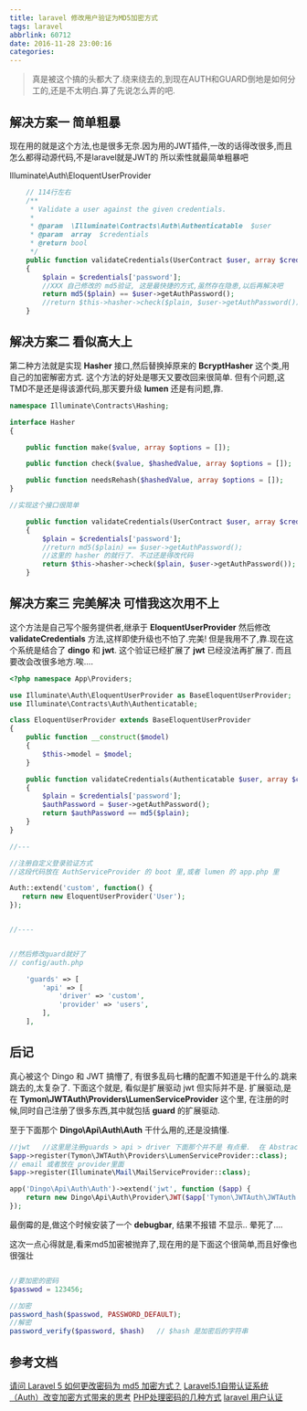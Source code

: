 ```yaml
---
title: laravel 修改用户验证为MD5加密方式
tags: laravel
abbrlink: 60712
date: 2016-11-28 23:00:16
categories:
---
```



>真是被这个搞的头都大了.绕来绕去的,到现在AUTH和GUARD倒地是如何分工的,还是不太明白.算了先说怎么弄的吧.

## 解决方案一 简单粗暴

现在用的就是这个方法,也是很多无奈.因为用的JWT插件,一改的话得改很多,而且怎么都得动源代码,不是laravel就是JWT的 所以索性就最简单粗暴吧

Illuminate\Auth\EloquentUserProvider
```php
    // 114行左右
    /**
     * Validate a user against the given credentials.
     *
     * @param  \Illuminate\Contracts\Auth\Authenticatable  $user
     * @param  array  $credentials
     * @return bool
     */
    public function validateCredentials(UserContract $user, array $credentials)
    {
        $plain = $credentials['password'];
        //XXX 自己修改的 md5验证, 这是最快捷的方式,虽然存在隐患,以后再解决吧
        return md5($plain) == $user->getAuthPassword();
        //return $this->hasher->check($plain, $user->getAuthPassword());
    }
```
<!-- more-->

## 解决方案二 看似高大上

第二种方法就是实现 **Hasher** 接口,然后替换掉原来的 **BcryptHasher** 这个类,用自己的加密解密方式.
这个方法的好处是哪天又要改回来很简单.
但有个问题,这TMD不是还是得该源代码,那天要升级 **lumen** 还是有问题,靠.

```php
namespace Illuminate\Contracts\Hashing;

interface Hasher
{

    public function make($value, array $options = []);

    public function check($value, $hashedValue, array $options = []);

    public function needsRehash($hashedValue, array $options = []);
}

//实现这个接口很简单

    public function validateCredentials(UserContract $user, array $credentials)
    {
        $plain = $credentials['password'];
        //return md5($plain) == $user->getAuthPassword();
        //这里的 hasher 的就行了. 不过还是得改代码
        return $this->hasher->check($plain, $user->getAuthPassword());
    }

```

## 解决方案三 完美解决 可惜我这次用不上

这个方法是自己写个服务提供者,继承于 **EloquentUserProvider** 然后修改 **validateCredentials** 方法,这样即使升级也不怕了.完美!
但是我用不了,靠.现在这个系统是结合了 **dingo** 和 **jwt**. 这个验证已经扩展了 **jwt** 已经没法再扩展了. 而且要改会改很多地方.唉....

```php
<?php namespace App\Providers;

use Illuminate\Auth\EloquentUserProvider as BaseEloquentUserProvider;
use Illuminate\Contracts\Auth\Authenticatable;

class EloquentUserProvider extends BaseEloquentUserProvider
{
    public function __construct($model)
    {
        $this->model = $model;
    }

    public function validateCredentials(Authenticatable $user, array $credentials)
    {
        $plain = $credentials['password'];
        $authPassword = $user->getAuthPassword();
        return $authPassword == md5($plain);
    }
}

//---

//注册自定义登录验证方式
//这段代码放在 AuthServiceProvider 的 boot 里,或者 lumen 的 app.php 里

Auth::extend('custom', function() {
   return new EloquentUserProvider('User');
});


//----


//然后修改guard就好了
// config/auth.php

    'guards' => [
        'api' => [
            'driver' => 'custom',
            'provider' => 'users',
        ],
    ],

```


## 后记
真心被这个 Dingo 和 JWT 搞懵了, 有很多乱码七糟的配置不知道是干什么的.跳来跳去的,太复杂了.
下面这个就是, 看似是扩展驱动 jwt 但实际并不是. 扩展驱动,是在 **Tymon\JWTAuth\Providers\LumenServiceProvider** 这个里, 在注册的时候,同时自己注册了很多东西,其中就包括 **guard** 的扩展驱动.

至于下面那个 **Dingo\Api\Auth\Auth** 干什么用的,还是没搞懂.


```php
//jwt   //这里是注册guards > api > driver 下面那个并不是 有点晕.  在 AbstractServiceProvider 73行
$app->register(Tymon\JWTAuth\Providers\LumenServiceProvider::class);
// email 或者放在 provider里面
$app->register(Illuminate\Mail\MailServiceProvider::class);

app('Dingo\Api\Auth\Auth')->extend('jwt', function ($app) {
    return new Dingo\Api\Auth\Provider\JWT($app['Tymon\JWTAuth\JWTAuth']);
});
```

最倒霉的是,做这个时候安装了一个 **debugbar**, 结果不报错 不显示.. 晕死了....

这次一点心得就是,看来md5加密被抛弃了,现在用的是下面这个很简单,而且好像也很强壮
```php

//要加密的密码
$passwod = 123456;

//加密
password_hash($passwod, PASSWORD_DEFAULT);
//解密
password_verify($password, $hash)   // $hash 是加密后的字符串
```

## 参考文档
[请问 Laravel 5 如何更改密码为 md5 加密方式？](https://laravel-china.org/topics/651)
[Laravel5.1自带认证系统（Auth）改变加密方式带来的思考](http://www.jianshu.com/p/450f6a277883)
[PHP处理密码的几种方式](https://segmentfault.com/a/1190000003024932)
[laravel 用户认证](https://laravel-china.org/docs/5.2/authentication)
